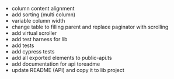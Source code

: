 * column content alignment
* add sorting (multi column)
* variable column width
* change table to filling parent and replace paginator with scrolling
* add virtual scroller
* add test harness for lib
* add tests
* add cypress tests
* add all exported elements to public-api.ts
* add documentation for api toreadme
* update README (API) and copy it to lib project
